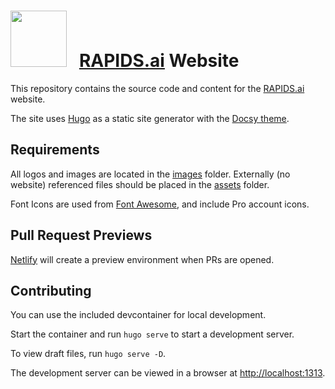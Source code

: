 # <div align="left"><img src="https://rapids.ai/assets/images/rapids_logo.png" width="90px"/> &nbsp; [RAPIDS.ai](https://rapids.ai.com) Website

This repository contains the source code and content for the [RAPIDS.ai](https://rapids.ai) website.

The site uses [Hugo](https://gohugo.io/) as a static site generator with the [Docsy theme](https://github.com/google/docsy).

## Requirements

All logos and images are located in the [images](/static/images) folder. Externally (no website) referenced files should be placed in the [assets](/assets) folder.

Font Icons are used from [Font Awesome](https://fontawesome.com/), and include Pro account icons.

## Pull Request Previews

[Netlify](https://www.netlify.com/) will create a preview environment when PRs are opened.

## Contributing

You can use the included devcontainer for local development.

Start the container and run `hugo serve` to start a development server.

To view draft files, run `hugo serve -D`.

The development server can be viewed in a browser at <http://localhost:1313>.
